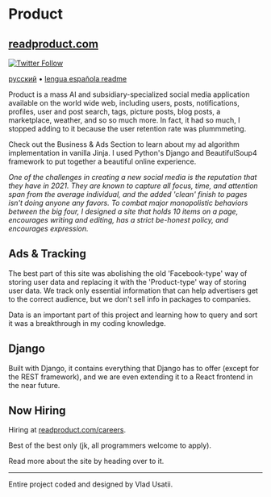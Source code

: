 # Product
## [readproduct.com](https://www.readproduct.com/)

[![Twitter Follow](https://img.shields.io/twitter/follow/vladusatii.svg?style=social)](https://twitter.com/vladusatii)

[русский](https://github.com/VladUsatii/Product/master/README.ru.md) • [lengua española readme](https://github.com/VladUsatii/Product/master/README.es.md)

Product is a mass AI and subsidiary-specialized social media application available on the world wide web, including users, posts, notifications, profiles, user and post search, tags, picture posts, blog posts, a marketplace, weather, and so so much more. In fact, it had so much, I stopped adding to it because the user retention rate was plummmeting.

Check out the Business & Ads Section to learn about my ad algorithm implementation in vanilla Jinja. I used Python's Django and BeautifulSoup4 framework to put together a beautiful online experience.

*One of the challenges in creating a new social media is the reputation that they have in 2021. They are known to capture all focus, time, and attention span from the average individual, and the added 'clean' finish to pages isn't doing anyone any favors. To combat major monopolistic behaviors between the big four, I designed a site that holds 10 items on a page, encourages writing and editing, has a strict be-honest policy, and encourages expression.*


## Ads & Tracking

The best part of this site was abolishing the old 'Facebook-type' way of storing user data and replacing it with the 'Product-type' way of storing user data. We track only essential information that can help advertisers get to the correct audience, but we don't sell info in packages to companies.

Data is an important part of this project and learning how to query and sort it was a breakthrough in my coding knowledge.

## Django

Built with Django, it contains everything that Django has to offer (except for the REST framework), and we are even extending it to a React frontend in the near future.

## Now Hiring

Hiring at [readproduct.com/careers](https://www.readproduct.com/careers/).

Best of the best only (jk, all programmers welcome to apply).

Read more about the site by heading over to it.

-------
Entire project coded and designed by Vlad Usatii.
